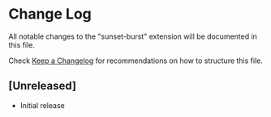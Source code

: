 # Change Log

All notable changes to the "sunset-burst" extension will be documented in this file.

Check [Keep a Changelog](http://keepachangelog.com/) for recommendations on how to structure this file.

## [Unreleased]

- Initial release
